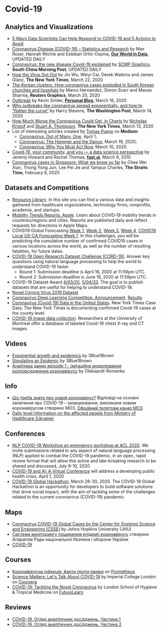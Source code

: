 # Covid-19 #

## Analytics and Visualizations ##
- [5 Ways Data Scientists Can Help Respond to COVID-19 and 5 Actions to Avoid](https://towardsdatascience.com/5-ways-data-scientists-can-help-respond-to-covid-19-and-5-actions-to-avoid-d2accab283d1)
- [Coronavirus Disease (COVID-19) – Statistics and Research](https://ourworldindata.org/coronavirus) by Max Roser, Hannah Ritchie and Esteban Ortiz-Ospina, **[Our World in Data](https://ourworldindata.org/)**, UPDATED DAILY
- [Coronavirus: the new disease Covid-19 explained](https://multimedia.scmp.com/infographics/news/china/article/3047038/wuhan-virus/index.html) by [SCMP Graphics](https://www.scmp.com/infographic/), **South China Morning Post**, UPDATED DAILY
- [How the Virus Got Out](https://www.nytimes.com/interactive/2020/03/22/world/coronavirus-spread.html) by Jin Wu, Weiyi Cai, Derek Watkins and James Glanz, **The New York Times**, March 22, 2020
- [The Korean clusters. How coronavirus cases exploded in South Korean churches and hospitals](https://graphics.reuters.com/CHINA-HEALTH-SOUTHKOREA-CLUSTERS/0100B5G33SB/) by Marco Hernandez, Simon Scarr and Manas Sharma, **Reuters Graphics**, March 20, 2020 
- [Outbreak](https://www.meltingasphalt.com/interactive/outbreak/) by Kevin Simler, **[Personal Blog](https://www.meltingasphalt.com)**, March 16, 2020
- [Why outbreaks like coronavirus spread exponentially, and how to “flatten the curve”](https://www.washingtonpost.com/graphics/2020/world/corona-simulator/) by Harry Stevens, **The Washington Post**, March 14, 2020
- [How Much Worse the Coronavirus Could Get, in Charts](https://www.nytimes.com/interactive/2020/03/13/opinion/coronavirus-trump-response.html) by [Nicholas Kristof](https://www.nytimes.com/column/nicholas-kristof) and [Stuart A. Thompson](https://www.nytimes.com/by/stuart-a-thompson), **The New York Times**, March 13, 2020 
- List of interesting articles created by [Tomas Pueyo](https://medium.com/@tomaspueyo) on **Medium**:
  - [Coronavirus: Out of Many, One](https://medium.com/@tomaspueyo/coronavirus-out-of-many-one-36b886af37e9), April 1;
  - [Coronavirus: The Hammer and the Dance](https://medium.com/@tomaspueyo/coronavirus-the-hammer-and-the-dance-be9337092b56), March 19, 2020;
  - [Coronavirus: Why You Must Act Now](https://medium.com/@tomaspueyo/coronavirus-act-today-or-people-will-die-f4d3d9cd99ca), March 10, 2020.
- [Covid-19, your community, and you — a data science perspective](https://www.fast.ai/2020/03/09/coronavirus/) by Jeremy Howard and Rachel Thomas, **[fast.ai](https://www.fast.ai)**, March 9, 2010
- [Coronavirus cases in Singapore: What we know so far](https://www.straitstimes.com/multimedia/graphics/2020/02/spore-virus-cases/index.html) by Chee Wei Xian, Thong Yong Jun, Lee Pei Jie and Tampus Charles, **The Straits Time**, February 6, 2020

## Datasets and Competitions ##
- [Resource Library](https://c19hcc.org/resource-library). In this site you can find a various data and insights gathered from healthcare organizations, technology firms, nonprofits, academia, and startups.
- [Mobility Trends Reports. Apple](https://www.apple.com/covid19/mobility). Learn about COVID‑19 mobility trends in countries/regions and cities. Reports are published daily and reflect requests for directions in Apple Maps. 
- COVID19 Global Forecasting [Week 1](https://www.kaggle.com/c/covid19-global-forecasting-week-1), [Week 2](https://www.kaggle.com/c/covid19-global-forecasting-week-2), [Week 3](https://www.kaggle.com/c/covid19-global-forecasting-week-3), [Week 4](https://www.kaggle.com/c/covid19-global-forecasting-week-4), [COVID19 Local US-CA Forecasting Week 1](https://www.kaggle.com/c/covid19-local-us-ca-forecasting-week-1/). In this challenges, you will be predicting the cumulative number of confirmed COVID19 cases in various locations across the world, as well as the number of resulting fatalities, for future dates.
- [COVID-19 Open Research Dataset Challenge (CORD-19)](https://www.kaggle.com/allen-institute-for-ai/CORD-19-research-challenge). Answer key questions using natural language processing to help the world to understand COVID-19 faster. 
  - Round 1: Submission deadline is April 16, 2020 at 11:59pm UTC.
  - Round 2: Submission deadline is June 16, 2020 at 11:59pm UTC.
- COVID-19 Dataset Award [4/03/20](https://www.kaggle.com/data/139140), [5/04/20](https://www.kaggle.com/data/142091). The goal is to publish datasets that are useful for helping to understand COVID-19.
- [Novel Corona Virus 2019 Dataset](https://www.kaggle.com/sudalairajkumar/novel-corona-virus-2019-dataset)
- [Coronavirus Deep Learning Competition. Announcement](https://www.youtube.com/watch?v=1LJgkovowgA). [Results](https://www.sage-health.org/coronavirus/)
- [Coronavirus (Covid-19) Data in the United States](https://github.com/nytimes/covid-19-data). New York Times Case Data: The New York Times is documenting confirmed Covid-19 cases at the county level.
- [COVID-19 image data collection](https://github.com/ieee8023/covid-chestxray-dataset). Researchers at the University of Montreal offer a database of labeled Covid-19 chest X-ray and CT images.

## Videos ##
- [Exponential growth and epidemics](https://www.youtube.com/watch?v=Kas0tIxDvrg) by 3Blue1Brown
- [Simulating an Epidemic](https://www.youtube.com/watch?v=gxAaO2rsdIs) by 3Blue1Brown
- [Аналітика даних episode 1 - імітаційне моделювання розповсюдження коронавірусу](https://www.youtube.com/watch?v=HnUmSxHvSSY) by Oleksandr Romanko 

## Info ##
- [Що треба знати про новий коронавірус?](https://covid19.com.ua/) Відповіді на основні запитання про COVID-19 – захворювання, викликане новим коронавірусом створено МОЗ. [Офіційний телеграм канал МОЗ](https://t.me/COVID19_Ukraine)
- [Daily level information on the affected people from Ministry of Healthcare (Ukraine)](https://moz.gov.ua/article/news/operativna-informacija-pro-poshirennja-koronavirusnoi-infekcii-2019-ncov-) 

## Conferences ##
- [NLP COVID-19 Workshop an emergency workshop at ACL 2020](https://www.nlpcovid19workshop.org/). We invite submissions related to any aspect of natural language processing (NLP) applied to combat the COVID-19 pandemic, in an open, rapid review format that will allow this active and late-breaking research to be shared and discussed, July 9-10, 2020
- [COVID-19 and AI: A Virtual Conference](https://hai.stanford.edu/events/covid-19-and-ai-virtual-conference/overview) will address a developing public health crisis, April 1, 2020
- [COVID-19 Global Hackathon](https://covid-global-hackathon.devpost.com/), March 26-30, 2020. The COVID-19 Global Hackathon is an opportunity for developers to build software solutions that drive social impact, with the aim of tackling some of the challenges related to the current coronavirus (COVID-19) pandemic.

## Maps ##
- [Coronavirus COVID-19 Global Cases by the Center for Systems Science and Engineering (CSSE)](https://www.arcgis.com/apps/opsdashboard/index.html#/bda7594740fd40299423467b48e9ecf6) by Johns Hopkins University (JHU)
- [Система моніторингу поширення епідемії коронавірусу](https://covid19.rnbo.gov.ua/) створено Апаратом Ради національної безпеки і оборони України
- [COVID-19](https://maps.mkeda.me/covid/cases)

## Courses ##
- [Коронавірусна інфекція: факти проти паніки](https://courses.prometheus.org.ua/courses/course-v1:Prometheus+COVID101+2020_T1/about) on [Prometheus](https://edx.prometheus.org.ua/)
- [Science Matters: Let's Talk About COVID-19](https://www.coursera.org/learn/covid-19) by Imperial College London on [Coursera](https://www.coursera.org/)
- [COVID-19: Tackling the Novel Coronavirus](https://www.futurelearn.com/courses/covid19-novel-coronavirus) by London School of Hygiene & Tropical Medicine on [FutureLearn](https://www.futurelearn.com)

## Reviews ##
- [COVID-19. Огляд аналітичних досліджень. Частина 1](https://medium.com/@petroivanyuk/covid-19-%D0%BE%D0%B3%D0%BB%D1%8F%D0%B4-%D0%B0%D0%BD%D0%B0%D0%BB%D1%96%D1%82%D0%B8%D1%87%D0%BD%D0%B8%D1%85-%D0%B4%D0%BE%D1%81%D0%BB%D1%96%D0%B4%D0%B6%D0%B5%D0%BD%D1%8C-c4370665007)
- [COVID-19. Огляд аналітичних досліджень. Частина 2](https://medium.com/@petroivanyuk/covid-19-%D0%BE%D0%B3%D0%BB%D1%8F%D0%B4-%D0%B0%D0%BD%D0%B0%D0%BB%D1%96%D1%82%D0%B8%D1%87%D0%BD%D0%B8%D1%85-%D0%B4%D0%BE%D1%81%D0%BB%D1%96%D0%B4%D0%B6%D0%B5%D0%BD%D1%8C-%D1%87%D0%B0%D1%81%D1%82%D0%B8%D0%BD%D0%B0-2-86fd6af51c20)
